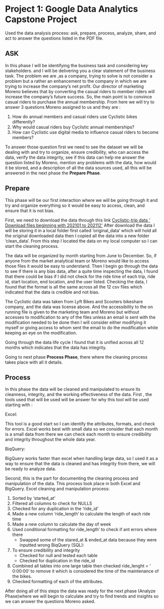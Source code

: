 # Project 1: Google Data Analytics Capstone Project 

Used the data analysis process: ask, prepare, process, analyze, share, and act to answer the questions listed in the PDF file.

## ASK

In this phase I will be identifying the business task and considering key stakeholders. and I will be delivering you a clear statement of the business task.
The problem we are ,as a company, trying to solve is not consider a problem but a rather an enhancement to the company in which we are trying to increase the company’s net profit. Our director of marketing Moreno believes that by converting the casual riders to member riders will increase the company’s future success. So, the main point is to convince casual riders to purchase the annual membership. From here we will try to answer 3 questions Moreno assigned to us and they are :

1. How do annual members and casual riders use Cyclistic bikes differently?
2. Why would casual riders buy Cyclistic annual memberships?
3. How can Cyclistic use digital media to influence casual riders to become members?

To answer those question first we need to see the dataset we will be dealing with and try to organize, ensure credibility, who can access the data, verify the data integrity, see if this data can help me answer the question listed by Moreno, mention any problems with the data, how would it be stored, and a description of all the data sources used, all this will be answered in the next phase the **Prepare Phase**.

## Prepare

This phase will be our first interaction where we will be going through it and try and organize everything so it would be easy to access, clean, and ensure that it is not bias.

First, we need to download the data through this link [Cyclistic-trip data ' Download files beginning with 202101 to 202112'](https://divvy-tripdata.s3.amazonaws.com/index.html)
After download the data I will be storing it in a local folder first called ‘original_data’ which will hold all the original downloaded data then I copied all the data into a new folder ‘clean_data’. From this step I located the data on my local computer so I can start the cleaning process.

The data will be organized by month starting from June to December. So, if anyone from the market analytical team or Moreno would like to access those files it would be easy to understand. Then I begin go through the data to see if there is any bias data, after a quite time inspecting the data, I found that there could be bias if I did not check for the ride time of each trip, ride id, start location, end location, and the user listed. Checking the data, I found that the format is all the same across all the 12 csv files which indicated that the data is credible and not bias.

The Cyclistic data was taken from Lyft Bikes and Scooters bikeshare company, and the data was license above. And the accessibility to the on running file is given to the marketing team and Moreno but without accesses to modification to any of the files unless an email is sent with the modification needed to be done then I will consider either modifying it myself or giving access to whom sent the email to do the modification while keeping an eye on the modification.

Going through the data life cycle I found that it is unified across all 12 months which indicates that the data has integrity.

Going to next phase **Process Phase**, there where the cleaning process takes place with all it details.

## Process

In this phase the data will be cleaned and manipulated to ensure its cleanness, integrity, and the working effectiveness of the data.
First , the tools used that will be used will be answer for why this tool will be used starting with :

Excel:

This tool is a good start so I can identify the attributes, formats, and check for errors. Excel works best with small data so we consider that each month is a small data from there we can check each month to ensure credibility and integrity throughout the whole data year.

BiqQuery:

BigQuery works faster than excel when handling large data, so I used it as a way to ensure that the data is cleaned and has integrity from there, we will be ready to analyze data.

Second,  this is the part for documenting the cleaning process and manipulation of the data. This process took place in both Excel and BigQuery.
Excel cleaning and manipulation process:
1. Sorted by ‘started_at’
2. Filtered all columns to check for NULLS
3. Checked for any duplication in the ‘ride_id’
4. Made a new column ‘ride_length’ to calculate the length of each ride time
5. Made a new column to calculate the day of week 
6. Used conditional formatting for ride_length’ to check if ant errors where there
	- Swapped some of the stared_at & ended_at data because they were inputted wrong
BiqQuery (SQL):
1. To ensure credibility and integrity
	- Checked for null and tested each table
	- Checked for duplication in the ride_id 
2. Combined all tables into one large table then checked ride_lenght = ‘ 0:00:00’ to remove it which is considered the time of the maintenance of the bikes.
3. Checked formatting of each of the attributes.

After doing all of this steps the data was ready for the next phase (Analyze Phase)where we will begin to calculate and try to find trends and insights so we can answer the questions Moreno asked.
